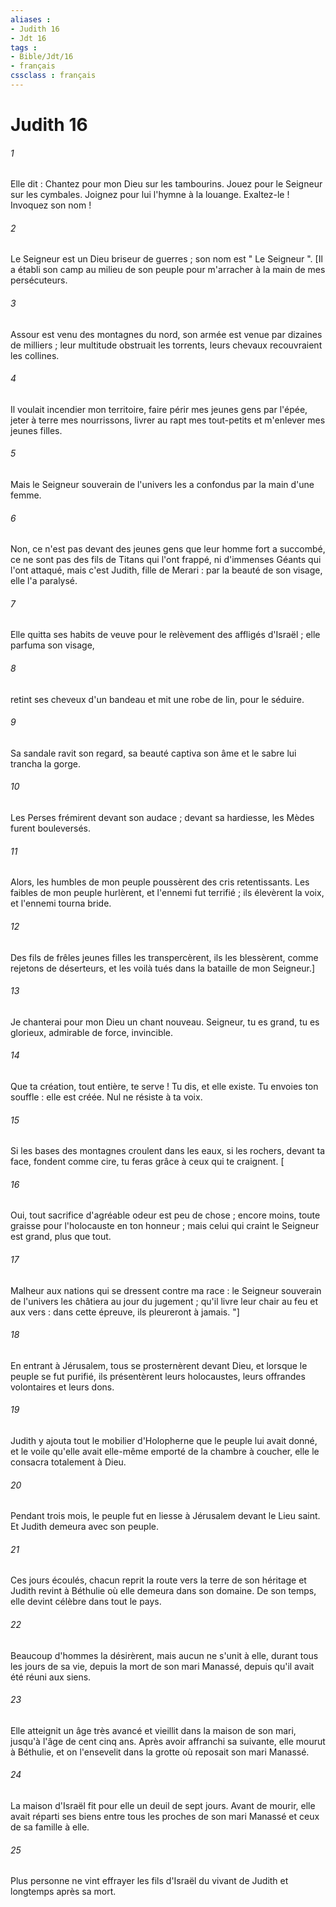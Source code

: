 ```yaml
---
aliases : 
- Judith 16
- Jdt 16
tags : 
- Bible/Jdt/16
- français
cssclass : français
---
```


# Judith 16

###### 1
Elle dit :
Chantez pour mon Dieu sur les tambourins.
Jouez pour le Seigneur sur les cymbales.
Joignez pour lui l'hymne à la louange.
Exaltez-le ! Invoquez son nom !
###### 2
Le Seigneur est un Dieu briseur de guerres ;
son nom est " Le Seigneur ".
[Il a établi son camp au milieu de son peuple
pour m'arracher à la main de mes persécuteurs.
###### 3
Assour est venu des montagnes du nord,
son armée est venue par dizaines de milliers ;
leur multitude obstruait les torrents,
leurs chevaux recouvraient les collines.
###### 4
Il voulait incendier mon territoire,
faire périr mes jeunes gens par l'épée,
jeter à terre mes nourrissons,
livrer au rapt mes tout-petits
et m'enlever mes jeunes filles.
###### 5
Mais le Seigneur souverain de l'univers les a confondus
par la main d'une femme.
###### 6
Non, ce n'est pas devant des jeunes gens
que leur homme fort a succombé,
ce ne sont pas des fils de Titans qui l'ont frappé,
ni d'immenses Géants qui l'ont attaqué,
mais c'est Judith, fille de Merari :
par la beauté de son visage, elle l'a paralysé.
###### 7
Elle quitta ses habits de veuve
pour le relèvement des affligés d'Israël ;
elle parfuma son visage,
###### 8
retint ses cheveux d'un bandeau
et mit une robe de lin, pour le séduire.
###### 9
Sa sandale ravit son regard,
sa beauté captiva son âme
et le sabre lui trancha la gorge.
###### 10
Les Perses frémirent devant son audace ;
devant sa hardiesse, les Mèdes furent bouleversés.
###### 11
Alors, les humbles de mon peuple
poussèrent des cris retentissants.
Les faibles de mon peuple hurlèrent,
et l'ennemi fut terrifié ;
ils élevèrent la voix,
et l'ennemi tourna bride.
###### 12
Des fils de frêles jeunes filles les transpercèrent,
ils les blessèrent, comme rejetons de déserteurs,
et les voilà tués dans la bataille de mon Seigneur.]
###### 13
Je chanterai pour mon Dieu un chant nouveau. Seigneur, tu es grand, tu es glorieux,
admirable de force, invincible.
###### 14
Que ta création, tout entière, te serve !
Tu dis, et elle existe.
Tu envoies ton souffle : elle est créée.
Nul ne résiste à ta voix.
###### 15
Si les bases des montagnes croulent dans les eaux,
si les rochers, devant ta face, fondent comme cire,
tu feras grâce à ceux qui te craignent.
[
###### 16
Oui, tout sacrifice d'agréable odeur est peu de chose ;
encore moins, toute graisse pour l'holocauste en ton honneur ;
mais celui qui craint le Seigneur est grand, plus que tout.
###### 17
Malheur aux nations qui se dressent contre ma race :
le Seigneur souverain de l'univers
les châtiera au jour du jugement ;
qu'il livre leur chair au feu et aux vers :
dans cette épreuve, ils pleureront à jamais. "]
###### 18
En entrant à Jérusalem, tous se prosternèrent devant Dieu, et lorsque le peuple se fut purifié, ils présentèrent leurs holocaustes, leurs offrandes volontaires et leurs dons.
###### 19
Judith y ajouta tout le mobilier d'Holopherne que le peuple lui avait donné, et le voile qu'elle avait elle-même emporté de la chambre à coucher, elle le consacra totalement à Dieu.
###### 20
Pendant trois mois, le peuple fut en liesse à Jérusalem devant le Lieu saint. Et Judith demeura avec son peuple.
###### 21
Ces jours écoulés, chacun reprit la route vers la terre de son héritage et Judith revint à Béthulie où elle demeura dans son domaine. De son temps, elle devint célèbre dans tout le pays.
###### 22
Beaucoup d'hommes la désirèrent, mais aucun ne s'unit à elle, durant tous les jours de sa vie, depuis la mort de son mari Manassé, depuis qu'il avait été réuni aux siens.
###### 23
Elle atteignit un âge très avancé et vieillit dans la maison de son mari, jusqu'à l'âge de cent cinq ans. Après avoir affranchi sa suivante, elle mourut à Béthulie, et on l'ensevelit dans la grotte où reposait son mari Manassé.
###### 24
La maison d'Israël fit pour elle un deuil de sept jours. Avant de mourir, elle avait réparti ses biens entre tous les proches de son mari Manassé et ceux de sa famille à elle.
###### 25
Plus personne ne vint effrayer les fils d'Israël du vivant de Judith et longtemps après sa mort.
